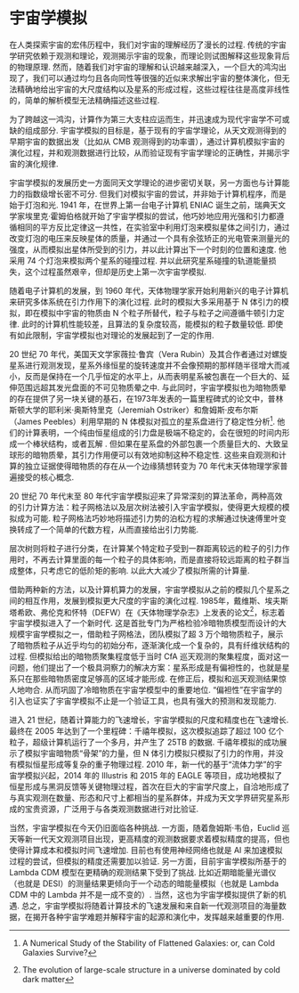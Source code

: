 # 宇宙学模拟

在人类探索宇宙的宏伟历程中，我们对宇宙的理解经历了漫长的过程. 传统的宇宙学研究依赖于观测和理论，观测揭示宇宙的现象，而理论则试图解释这些现象背后的物理原理. 然而，随着我们对宇宙的理解和认识越来越深入，一个巨大的鸿沟出现了，我们可以通过均匀且各向同性等很强的近似来求解出宇宙的整体演化，但无法精确地给出宇宙的大尺度结构以及星系的形成过程，这些过程往往是高度非线性的，简单的解析模型无法精确描述这些过程.

为了跨越这一鸿沟，计算作为第三大支柱应运而生，并迅速成为现代宇宙学不可或缺的组成部分. 宇宙学模拟的目标是，基于现有的宇宙学理论，从天文观测得到的早期宇宙的数据出发（比如从 CMB 观测得到的功率谱），通过计算机模拟宇宙的演化过程，并和观测数据进行比较，从而验证现有宇宙学理论的正确性，并揭示宇宙的演化规律. 

宇宙学模拟的发展历史一方面同天文学理论的进步密切关联，另一方面也与计算能力的指数级增长密不可分. 但我们对模拟宇宙的尝试，并非始于计算机程序，而是始于灯泡和光. 1941 年，在世界上第一台电子计算机 ENIAC 诞生之前，瑞典天文学家埃里克·霍姆伯格就开始了宇宙学模拟的尝试，他巧妙地应用光强和引力都遵循相同的平方反比定律这一共性，在实验室中利用灯泡来模拟星体之间引力，通过改变灯泡的电压来反映星体的质量，并通过一个具有余弦矫正的光电管来测量光的强度，从而模拟出星体所受到的引力，并以此计算出下一个时刻的位置和速度. 他采用 74 个灯泡来模拟两个星系的碰撞过程. 并以此研究星系碰撞的轨道能量损失，这个过程虽然艰辛，但却是历史上第一次宇宙学模拟.

随着电子计算机的发展，到 1960 年代，天体物理学家开始利用新兴的电子计算机来研究多体系统在引力作用下的演化过程. 此时的模拟大多采用基于 N 体引力的模拟，即在模拟中宇宙的物质由 N 个粒子所替代，粒子与粒子之间遵循牛顿引力定律. 此时的计算机性能较差，且算法的复杂度较高，能模拟的粒子数量较低. 即使有如此限制，宇宙学模拟也对理论的发展起到了一定的作用. 

20 世纪 70 年代，美国天文学家薇拉·鲁宾（Vera Rubin）及其合作者通过对螺旋星系进行观测发现，星系外缘恒星的旋转速度并不会像预期的那样随半径增大而减小，反而是保持在一个几乎恒定的水平上，从而表明星系被包裹在一个巨大的、延伸范围远超其发光盘面的不可见物质晕之中. 与此同时，宇宙学模拟也为暗物质晕的存在提供了另一块关键的基石，在1973年发表的一篇里程碑式的论文中，普林斯顿大学的耶利米·奥斯特里克（Jeremiah Ostriker）和詹姆斯·皮布尔斯（James Peebles）利用早期的 N 体模拟对孤立的星系盘进行了稳定性分析[^1]. 他们的计算表明，一个纯由恒星组成的引力盘是极端不稳定的，会在很短的时间内形成一个棒状结构，或者瓦解 . 但如果在星系盘的外部包裹一个质量巨大的、大致呈球形的暗物质晕，其引力作用便可以有效地抑制这种不稳定性. 这些来自观测和计算的独立证据使得暗物质的存在从一个边缘猜想转变为 70 年代末天体物理学家普遍接受的核心概念.

[^1]: A Numerical Study of the Stability of Flattened Galaxies: or, can Cold Galaxies Survive?

20 世纪 70 年代末至 80 年代宇宙学模拟迎来了异常深刻的算法革命，两种高效的引力计算方法：粒子网格法以及层次树法被引入宇宙学模拟，使得更大规模的模拟成为可能. 粒子网格法巧妙地将描述引力势的泊松方程的求解通过快速傅里叶变换转成了一个简单的代数方程，从而直接给出引力势能. 

层次树则将粒子进行分类，在计算某个特定粒子受到一群距离较远的粒子的引力作用时，不再去计算里面的每一个粒子的具体影响，而是直接将较远距离的粒子群当成整体，只考虑它的低阶矩的影响. 以此大大减少了模拟所需的计算量. 

借助两种新的方法，以及计算机算力的发展，宇宙学模拟从之前的模拟几个星系之间的相互作用，发展到模拟更大尺度的宇宙的演化过程. 1985年，戴维斯、埃夫斯塔希欧、弗伦克和怀特（DEFW）在《天体物理学杂志》上发表的论文[^2]，标志着宇宙学模拟进入了一个新时代. 这是首批专门为严格检验冷暗物质模型而设计的大规模宇宙学模拟之一，借助粒子网格法，团队模拟了超 3 万个暗物质粒子，展示了暗物质粒子从近乎均匀的初始分布，逐渐演化成一个复杂的，具有纤维状结构的过程. 但模拟给出的暗物质聚集程度低于当时 CfA 巡天观测的聚集程度，面对这一问题，他们提出了一个极具洞察力的解决方案：星系形成是有偏袒性的，也就是星系只在那些暗物质密度足够高的区域才能形成. 在修正后，模拟和巡天观测结果惊人地吻合. 从而巩固了冷暗物质在宇宙学模型中的重要地位. “偏袒性”在宇宙学的引入也证实了宇宙学模拟不止是一个验证工具，也具有强大的预测和发现能力.

[^2]: The evolution of large-scale structure in a universe dominated by cold dark matter

进入 21 世纪，随着计算能力的飞速增长，宇宙学模拟的尺度和精度也在飞速增长. 最终在 2005 年达到了一个里程碑：千禧年模拟，这次模拟追踪了超过 100 亿个粒子，超级计算机运行了一个多月，并产生了 25TB 的数据. 千禧年模拟的成功展示了模拟宇宙暗物质“骨架”的力量，但 N 体引力模拟只模拟了引力的作用，并没有模拟恒星形成等复杂的重子物理过程. 2010 年，新一代的基于“流体力学”的宇宙学模拟兴起，2014 年的 Illustris 和 2015 年的 EAGLE 等项目，成功地模拟了恒星形成与黑洞反馈等关键物理过程，首次在巨大的宇宙学尺度上，自洽地形成了与真实观测在数量、形态和尺寸上都相当的星系群体，并成为天文学界研究星系形成的宝贵资源，广泛用于与各类观测数据进行对比验证.

当然，宇宙学模拟在今天仍旧面临各种挑战. 一方面，随着詹姆斯·韦伯，Euclid 巡天等新一代天文观测项目出现，更高精度的观测数据要求着模拟精度的提高，但也使得计算成本和模拟时间飞速增加. 目前也有使用神经网络也就是 AI 来加速模拟过程的尝试，但模拟的精度还需要加以验证. 另一方面，目前宇宙学模拟所基于的 Lambda CDM 模型在更精确的观测结果下受到了挑战. 比如近期暗能量光谱仪（也就是 DESI）的测量结果更倾向于一个动态的暗能量模拟（也就是 Lambda CDM 中的 Lambda 并不是一成不变的）. 当然，这也为宇宙学模拟提供了新的机遇. 总之，宇宙学模拟将随着计算技术的飞速发展和来自新一代观测项目的海量数据，在揭开各种宇宙学难题并解释宇宙的起源和演化中，发挥越来越重要的作用.


